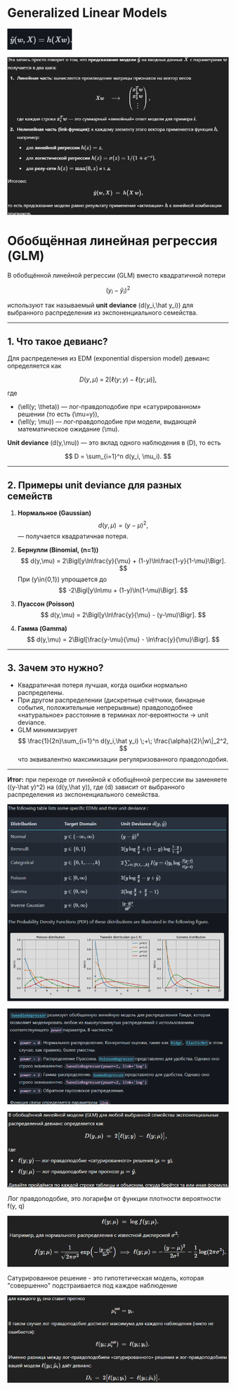# Generalized Linear Models

![alt text](image.png)

![alt text](image-1.png)

# Обобщённая линейная регрессия (GLM)

В обобщённой линейной регрессии (GLM) вместо квадратичной потери

$$
(y_i - \hat y_i)^2
$$

используют так называемый **unit deviance** \(d(y_i,\hat y_i)\) для выбранного распределения из экспоненциального семейства.

---

## 1. Что такое девианс?

Для распределения из EDM (exponential dispersion model) девианс определяется как

$$
D(y, \mu) \;=\; 2\bigl[\ell(y; y) \;-\; \ell(y; \mu)\bigr],
$$

где

- \(\ell(y; \theta)\) — лог‑правдоподобие при «сатурированном» решении (то есть \(\mu=y\)),  
- \(\ell(y; \mu)\) — лог‑правдоподобие при модели, выдающей математическое ожидание \(\mu\).

**Unit deviance** \(d(y,\mu)\) — это вклад одного наблюдения в \(D\), то есть

$$
D = \sum_{i=1}^n d(y_i, \mu_i).
$$

---

## 2. Примеры unit deviance для разных семейств

1. **Нормальное (Gaussian)**  
   $$
   d(y,\mu) = (y - \mu)^2,
   $$
   — получается квадратичная потеря.

2. **Бернулли (Binomial, \(n=1\))**  
   $$
   d(y,\mu)
   = 2\Bigl[y\ln\frac{y}{\mu} + (1-y)\ln\frac{1-y}{1-\mu}\Bigr].
   $$
   При \(y\in\{0,1\}\) упрощается до
   $$
   -2\Bigl[y\ln\mu + (1-y)\ln(1-\mu)\Bigr].
   $$

3. **Пуассон (Poisson)**  
   $$
   d(y,\mu) = 2\Bigl[y\ln\frac{y}{\mu} - (y-\mu)\Bigr].
   $$

4. **Гамма (Gamma)**  
   $$
   d(y,\mu) = 2\Bigl[\frac{y-\mu}{\mu} - \ln\frac{y}{\mu}\Bigr].
   $$

---

## 3. Зачем это нужно?

- Квадратичная потеря лучшая, когда ошибки нормально распределены.  
- При другом распределении (дискретные счётчики, бинарные события, положительные непрерывные) правдоподобнее «натуральное» расстояние в терминах лог‑вероятности → unit deviance.  
- GLM минимизирует
  $$
    \frac{1}{2n}\sum_{i=1}^n d(y_i,\hat y_i)
    \;+\;
    \frac{\alpha}{2}\|w\|_2^2,
  $$
  что эквивалентно максимизации регуляризованного правдоподобия.

---

**Итог:** при переходе от линейной к обобщённой регрессии вы заменяете \((y-\hat y)^2\) на \(d(y,\hat y)\), где \(d\) зависит от выбранного распределения из экспоненциального семейства.


![alt text](image-2.png)

![alt text](image-3.png)


![alt text](image-4.png)

Лог правдоподобие, это логарифм от функции плотности вероятности f(y, q)

![alt text](image-5.png)

Сатурированное решение - это гипотетическая модель, которая "совершенно" подстраивается
под каждое наблюдение

![alt text](image-6.png)